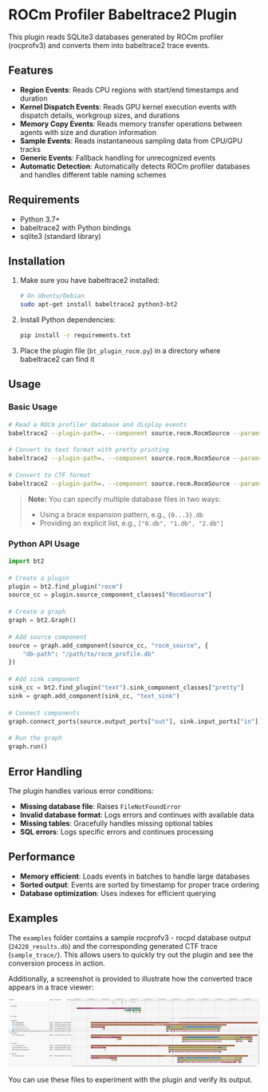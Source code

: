 # ROCm Profiler Babeltrace2 Plugin

This plugin reads SQLite3 databases generated by ROCm profiler (rocprofv3) and converts them into babeltrace2 trace events.

## Features

- **Region Events**: Reads CPU regions with start/end timestamps and duration
- **Kernel Dispatch Events**: Reads GPU kernel execution events with dispatch details, workgroup sizes, and durations
- **Memory Copy Events**: Reads memory transfer operations between agents with size and duration information
- **Sample Events**: Reads instantaneous sampling data from CPU/GPU tracks
- **Generic Events**: Fallback handling for unrecognized events
- **Automatic Detection**: Automatically detects ROCm profiler databases and handles different table naming schemes

## Requirements

- Python 3.7+
- babeltrace2 with Python bindings
- sqlite3 (standard library)

## Installation

1. Make sure you have babeltrace2 installed:
   ```bash
   # On Ubuntu/Debian
   sudo apt-get install babeltrace2 python3-bt2
   ```

2. Install Python dependencies:
   ```bash
   pip install -r requirements.txt
   ```

3. Place the plugin file (`bt_plugin_rocm.py`) in a directory where babeltrace2 can find it

## Usage

### Basic Usage

```bash
# Read a ROCm profiler database and display events
babeltrace2 --plugin-path=. --component source.rocm.RocmSource --params='db-path="your_rocm_database.db"'

# Convert to text format with pretty printing
babeltrace2 --plugin-path=. --component source.rocm.RocmSource --params='db-path="your_rocm_database.db"' --component sink.text.pretty

# Convert to CTF format
babeltrace2 --plugin-path=. --component source.rocm.RocmSource --params='db-path="your_rocm_database.db"' --component sink.ctf.fs --params='path="output_ctf_trace"'
```

> **Note:** You can specify multiple database files in two ways:
> - Using a brace expansion pattern, e.g., `{0...3}.db`
> - Providing an explicit list, e.g., `["0.db", "1.db", "2.db"]`

### Python API Usage

```python
import bt2

# Create a plugin
plugin = bt2.find_plugin("rocm")
source_cc = plugin.source_component_classes["RocmSource"]

# Create a graph
graph = bt2.Graph()

# Add source component
source = graph.add_component(source_cc, "rocm_source", {
    "db-path": "/path/to/rocm_profile.db"
})

# Add sink component
sink_cc = bt2.find_plugin("text").sink_component_classes["pretty"]
sink = graph.add_component(sink_cc, "text_sink")

# Connect components
graph.connect_ports(source.output_ports["out"], sink.input_ports["in"])

# Run the graph
graph.run()
```

## Error Handling

The plugin handles various error conditions:

- **Missing database file**: Raises `FileNotFoundError`
- **Invalid database format**: Logs errors and continues with available data
- **Missing tables**: Gracefully handles missing optional tables
- **SQL errors**: Logs specific errors and continues processing

## Performance

- **Memory efficient**: Loads events in batches to handle large databases
- **Sorted output**: Events are sorted by timestamp for proper trace ordering
- **Database optimization**: Uses indexes for efficient querying

## Examples

The `examples` folder contains a sample rocprofv3 - rocpd database output (`24228_results.db`) and the corresponding generated CTF trace (`sample_trace/`). This allows users to quickly try out the plugin and see the conversion process in action.

Additionally, a screenshot is provided to illustrate how the converted trace appears in a trace viewer:

![Example CTF Trace Screenshot](examples/tracecompass.png)

You can use these files to experiment with the plugin and verify its output.
